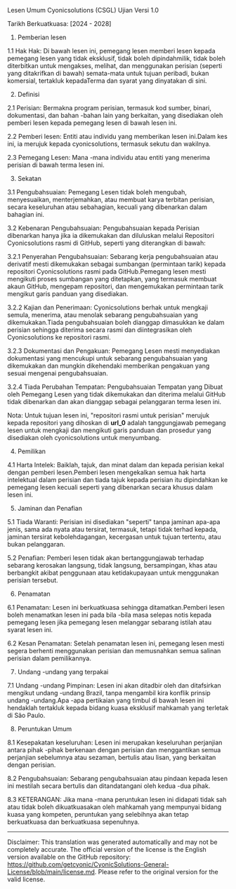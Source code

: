 Lesen Umum Cyonicsolutions (CSGL)
Ujian Versi 1.0

Tarikh Berkuatkuasa: [2024 - 2028]

1. Pemberian lesen

1.1 Hak Hak: Di bawah lesen ini, pemegang lesen memberi lesen kepada pemegang lesen yang tidak eksklusif, tidak boleh dipindahmilik, tidak boleh diterbitkan untuk mengakses, melihat, dan menggunakan perisian (seperti yang ditakrifkan di bawah) semata-mata untuk tujuan peribadi, bukan komersial, tertakluk kepadaTerma dan syarat yang dinyatakan di sini.

2. Definisi

2.1 Perisian: Bermakna program perisian, termasuk kod sumber, binari, dokumentasi, dan bahan -bahan lain yang berkaitan, yang disediakan oleh pemberi lesen kepada pemegang lesen di bawah lesen ini.

2.2 Pemberi lesen: Entiti atau individu yang memberikan lesen ini.Dalam kes ini, ia merujuk kepada cyonicsolutions, termasuk sekutu dan wakilnya.

2.3 Pemegang Lesen: Mana -mana individu atau entiti yang menerima perisian di bawah terma lesen ini.

3. Sekatan

3.1 Pengubahsuaian: Pemegang Lesen tidak boleh mengubah, menyesuaikan, menterjemahkan, atau membuat karya terbitan perisian, secara keseluruhan atau sebahagian, kecuali yang dibenarkan dalam bahagian ini.

3.2 Kebenaran Pengubahsuaian: Pengubahsuaian kepada Perisian dibenarkan hanya jika ia dikemukakan dan diluluskan melalui Repositori Cyonicsolutions rasmi di GitHub, seperti yang diterangkan di bawah:

3.2.1 Penyerahan Pengubahsuaian: Sebarang kerja pengubahsuaian atau derivatif mesti dikemukakan sebagai sumbangan (permintaan tarik) kepada repositori Cyonicsolutions rasmi pada GitHub.Pemegang lesen mesti mengikuti proses sumbangan yang ditetapkan, yang termasuk membuat akaun GitHub, mengepam repositori, dan mengemukakan permintaan tarik mengikut garis panduan yang disediakan.

3.2.2 Kajian dan Penerimaan: Cyonicsolutions berhak untuk mengkaji semula, menerima, atau menolak sebarang pengubahsuaian yang dikemukakan.Tiada pengubahsuaian boleh dianggap dimasukkan ke dalam perisian sehingga diterima secara rasmi dan diintegrasikan oleh Cyonicsolutions ke repositori rasmi.

3.2.3 Dokumentasi dan Pengakuan: Pemegang Lesen mesti menyediakan dokumentasi yang mencukupi untuk sebarang pengubahsuaian yang dikemukakan dan mungkin dikehendaki memberikan pengakuan yang sesuai mengenai pengubahsuaian.

3.2.4 Tiada Perubahan Tempatan: Pengubahsuaian Tempatan yang Dibuat oleh Pemegang Lesen yang tidak dikemukakan dan diterima melalui GitHub tidak dibenarkan dan akan dianggap sebagai pelanggaran terma lesen ini.

Nota: Untuk tujuan lesen ini, "repositori rasmi untuk perisian" merujuk kepada repositori yang dihoskan di __url_0__ adalah tanggungjawab pemegang lesen untuk mengkaji dan mengikuti garis panduan dan prosedur yang disediakan oleh cyonicsolutions untuk menyumbang.

4. Pemilikan

4.1 Harta Intelek: Baiklah, tajuk, dan minat dalam dan kepada perisian kekal dengan pemberi lesen.Pemberi lesen mengekalkan semua hak harta intelektual dalam perisian dan tiada tajuk kepada perisian itu dipindahkan ke pemegang lesen kecuali seperti yang dibenarkan secara khusus dalam lesen ini.

5. Jaminan dan Penafian

5.1 Tiada Waranti: Perisian ini disediakan "seperti" tanpa jaminan apa-apa jenis, sama ada nyata atau tersirat, termasuk, tetapi tidak terhad kepada, jaminan tersirat kebolehdagangan, kecergasan untuk tujuan tertentu, atau bukan pelanggaran.

5.2 Penafian: Pemberi lesen tidak akan bertanggungjawab terhadap sebarang kerosakan langsung, tidak langsung, bersampingan, khas atau berbangkit akibat penggunaan atau ketidakupayaan untuk menggunakan perisian tersebut.

6. Penamatan

6.1 Penamatan: Lesen ini berkuatkuasa sehingga ditamatkan.Pemberi lesen boleh menamatkan lesen ini pada bila -bila masa selepas notis kepada pemegang lesen jika pemegang lesen melanggar sebarang istilah atau syarat lesen ini.

6.2 Kesan Penamatan: Setelah penamatan lesen ini, pemegang lesen mesti segera berhenti menggunakan perisian dan memusnahkan semua salinan perisian dalam pemilikannya.

7. Undang -undang yang terpakai

7.1 Undang -undang Pimpinan: Lesen ini akan ditadbir oleh dan ditafsirkan mengikut undang -undang Brazil, tanpa mengambil kira konflik prinsip undang -undang.Apa -apa pertikaian yang timbul di bawah lesen ini hendaklah tertakluk kepada bidang kuasa eksklusif mahkamah yang terletak di São Paulo.

8. Peruntukan Umum

8.1 Kesepakatan keseluruhan: Lesen ini merupakan keseluruhan perjanjian antara pihak -pihak berkenaan dengan perisian dan menggantikan semua perjanjian sebelumnya atau sezaman, bertulis atau lisan, yang berkaitan dengan perisian.

8.2 Pengubahsuaian: Sebarang pengubahsuaian atau pindaan kepada lesen ini mestilah secara bertulis dan ditandatangani oleh kedua -dua pihak.

8.3 KETERANGAN: Jika mana -mana peruntukan lesen ini didapati tidak sah atau tidak boleh dikuatkuasakan oleh mahkamah yang mempunyai bidang kuasa yang kompeten, peruntukan yang selebihnya akan tetap berkuatkuasa dan berkuatkuasa sepenuhnya.

---
Disclaimer: This translation was generated automatically and may not be completely accurate. The official version of the license is the English version available on the GitHub repository: https://github.com/getcyonic/CyonicSolutions-General-License/blob/main/license.md. Please refer to the original version for the valid license.